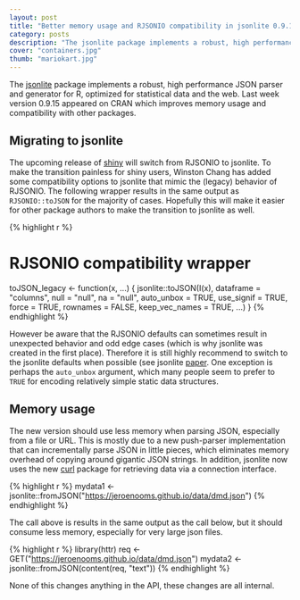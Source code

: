 ```yaml
---
layout: post
title: "Better memory usage and RJSONIO compatibility in jsonlite 0.9.15"
category: posts
description: "The jsonlite package implements a robust, high performance JSON parser and generator for R, optimized for statistical data and the web. Last week version 0.9.15 appeared on CRAN which improves memory usage and compatibility with other packages."
cover: "containers.jpg"
thumb: "mariokart.jpg"
---
```


The [jsonlite](http://cran.rstudio.org/web/packages/jsonlite/index.html) package implements a robust, high performance JSON parser and generator for R, optimized for statistical data and the web. Last week version 0.9.15 appeared on CRAN which improves memory usage and compatibility with other packages.

## Migrating to jsonlite

The upcoming release of [shiny](https://github.com/rstudio/shiny) will switch from RJSONIO to jsonlite. To make the transition painless for shiny users, Winston Chang has added some compatibility options to jsonlite that mimic the (legacy) behavior of RJSONIO. The following wrapper results in the same output as `RJSONIO::toJSON` for the majority of cases. Hopefully this will make it easier for other package authors to make the transition to jsonlite as well.

{% highlight r %}
# RJSONIO compatibility wrapper
toJSON_legacy <- function(x, ...) {
  jsonlite::toJSON(I(x), dataframe = "columns", null = "null", na = "null",
   auto_unbox = TRUE, use_signif = TRUE, force = TRUE,
   rownames = FALSE, keep_vec_names = TRUE, ...)
}
{% endhighlight %}

However be aware that the RJSONIO defaults can sometimes result in unexpected behavior and odd edge cases (which is why jsonlite was created in the first place). Therefore it is still highly recommend to switch to the jsonlite defaults when possible (see jsonlite [paper](http://arxiv.org/abs/1403.2805). One exception is perhaps the `auto_unbox` argument, which many people seem to prefer to `TRUE` for encoding relatively simple static data structures. 

## Memory usage

The new version should use less memory when parsing JSON, especially from a file or URL. This is mostly due to a new push-parser implementation that can incrementally parse JSON in little pieces, which eliminates memory overhead of copying around gigantic JSON strings. In addition, jsonlite now uses the new [curl](http://cran.r-project.org/web/packages/curl/index.html) package for retrieving data via a connection interface. 

{% highlight r %}
mydata1 <- jsonlite::fromJSON("https://jeroenooms.github.io/data/dmd.json")
{% endhighlight %}

The call above is results in the same output as the call below, but it should consume less memory, especially for very large json files.

{% highlight r %}
library(httr)
req <- GET("https://jeroenooms.github.io/data/dmd.json")
mydata2 <- jsonlite::fromJSON(content(req, "text"))
{% endhighlight %}

None of this changes anything in the API, these changes are all internal.